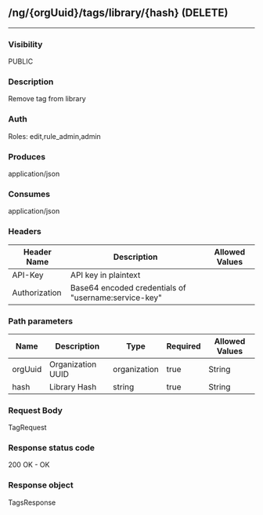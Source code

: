 ## /ng/{orgUuid}/tags/library/{hash} (DELETE)
---
### Visibility
PUBLIC
### Description
Remove tag from library
### Auth
Roles: edit,rule_admin,admin
### Produces
application/json
### Consumes
application/json
### Headers
| Header Name | Description | Allowed Values |
| ----------- | ----------- | ----------- |
| API-Key | API key in plaintext |  |
| Authorization | Base64 encoded credentials of &quot;username:service-key&quot; |  |
### Path parameters
| Name | Description | Type | Required | Allowed Values |
| ----------- | ----------- | ----------- | ----------- | ----------- |
| orgUuid | Organization UUID | organization | true | String |
| hash | Library Hash | string | true | String |
### Request Body
TagRequest
### Response status code
200 OK - OK
### Response object
TagsResponse
